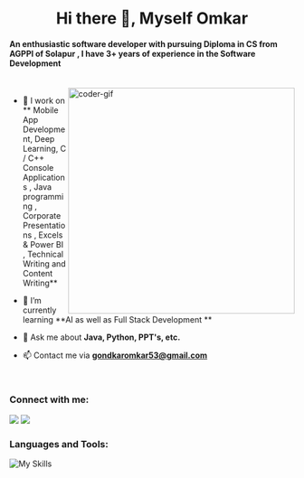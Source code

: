 

<h1 align="center">Hi there 👋, Myself Omkar</h1>
<h4 align="left">An enthusiastic software developer with pursuing Diploma in CS from AGPPI of Solapur , I have 3+ years of experience in the Software Development </h3>
<br/>
<img align="right" alt="coder-gif" width="400" src="https://github.com/Omkar2k5/Omkar2k5/coder1 .gif" >

- 🔭 I work on ** Mobile App Development, Deep Learning, C / C++ Console Applications , Java programming , Corporate Presentations , Excels & Power BI , Technical Writing and Content Writing**  

- 🌱 I’m currently learning **AI as well as Full Stack Development **

- 💬 Ask me about **Java, Python, PPT's, etc.**

- 📫 Contact me via **gondkaromkar53@gmail.com**
<br/>

<h3 align="left">Connect with me:</h3>
<p align="left">
<a href="https://www.linkedin.com/in/omkar-gondkar-4532792b2/" target="blank"><img src="https://img.shields.io/badge/linkedin-%230077B5.svg?&style=for-the-badge&logo=linkedin&logoColor=white" /></a>
<a href="https://www.instagram.com/stoic_omkar/" target="blank"><img src="https://img.shields.io/badge/Instagram-E4405F?style=for-the-badge&logo=instagram&logoColor=white" /></a>
</p>


<h3 align="left">Languages and Tools:</h3>

![My Skills](https://skillicons.dev/icons?i=java,js,py,androidstudio,css,discord,eclipse,figma,firebase,git,html,mysql,ps,php,tensorflow,vscode,wordpress,c,cpp,py)

